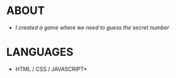 # ABOUT
* *I created a game where we need to guess the secret number*  


# LANGUAGES
* HTML / CSS / JAVASCRIPT*
